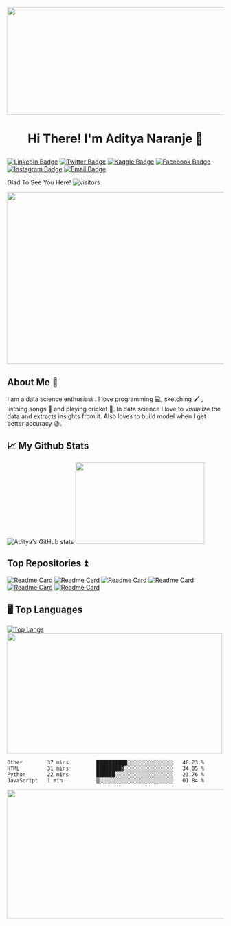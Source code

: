<img src="https://github.com/adityanaranje/adityanaranje/blob/master/img5.jpg" width="1200" height="250">


<h1>
<p align="center" >
     Hi There! I'm Aditya Naranje 🙏
  </p>
  </h1>

[![LinkedIn Badge](https://img.shields.io/badge/LinkedIn-Profile-informational?style=flat&logo=linkedin&logoColor=white&color=0000e6)](https://www.linkedin.com/in/anaranje/)
[![Twitter Badge](https://img.shields.io/badge/Twitter-Profile-informational?style=flat&logo=twitter&logoColor=white&color=ff0000)](https://twitter.com/NaranjeAditya)
[![Kaggle Badge](https://img.shields.io/badge/Kaggle-Profile-informational?style=flat&logo=kaggle&logoColor=white&color=66ff66)](https://www.kaggle.com/adityanaranje)
[![Facebook Badge](https://img.shields.io/badge/Facebook-Profile-informational?style=flat&logo=facebook&logoColor=white&color=cyan)](https://www.facebook.com/mahindra.dhoni.710)
[![Instagram Badge](https://img.shields.io/badge/Instagram-Profile-informational?style=flat&logo=instagram&logoColor=white&color=e600ac)](https://www.instagram.com/delta_venom77)
[![Email Badge](https://img.shields.io/badge/Email-Profile-informational?style=flat&logo=email&logoColor=white&color=ff9933)](mailto:aditya.naranje7@gmail.com)


Glad To See You Here!  ![visitors](https://visitor-badge.glitch.me/badge?page_id=${adityanaranje}.${adityanaranje/adityanaranje.id})


<img src="https://github.com/adityanaranje/adityanaranje/blob/master/datascience_back.jpeg" width="1000" height="400">

##     About Me 🧑

I am a data science enthusiast . I love programming 💻, sketching 🖌️ , listning songs 🎵 and playing cricket 🏏.
In data science I love to visualize the data and extracts insights from it. Also loves to build model when I get better accuracy 😆. 


##     📈 My Github Stats

![Aditya's GitHub stats](https://github-readme-stats.vercel.app/api?username=adityanaranje&show_icons=true&theme=radical) <img src="https://github.com/adityanaranje/adityanaranje/blob/master/img3.jpg" width="300" height="190">


##     Top Repositories ⏫

[![Readme Card](https://github-readme-stats.vercel.app/api/pin/?username=adityanaranje&repo=HEALTH-CARE&theme=blue-green)](https://github.com/adityanaranje/HEALTH-CARE)
[![Readme Card](https://github-readme-stats.vercel.app/api/pin/?username=adityanaranje&repo=COMPUTER-VISION-PROJECT&theme=algolia)](https://github.com/adityanaranje/COMPUTER-VISION-PROJECT)
[![Readme Card](https://github-readme-stats.vercel.app/api/pin/?username=adityanaranje&repo=MOVIE-RECOMMENDATION&theme=outrun)](https://github.com/adityanaranje/MOVIE-RECOMMENDATION)
[![Readme Card](https://github-readme-stats.vercel.app/api/pin/?username=adityanaranje&repo=Store_Sales_Prediction&theme=ocean_dark)](https://github.com/adityanaranje/Store_Sales_Prediction)
[![Readme Card](https://github-readme-stats.vercel.app/api/pin/?username=adityanaranje&repo=house_price_predictor&theme=blueberry)](https://github.com/adityanaranje/house_price_predictor)
[![Readme Card](https://github-readme-stats.vercel.app/api/pin/?username=adityanaranje&repo=chatbot&theme=midnight-purple)](https://github.com/adityanaranje/chatbot)


##    🖥️ Top Languages

[![Top Langs](https://github-readme-stats.vercel.app/api/top-langs/?username=adityanaranje&langs_count=8&theme=radical)](https://github.com/adityanaranje/github-readme-stats) <img src="https://github.com/adityanaranje/adityanaranje/blob/master/img2.jpg" width="500" height="280">


<!--START_SECTION:waka-->
```text
Other        37 mins         ██████████░░░░░░░░░░░░░░░   40.23 % 
HTML         31 mins         ████████▓░░░░░░░░░░░░░░░░   34.05 % 
Python       22 mins         ██████░░░░░░░░░░░░░░░░░░░   23.76 % 
JavaScript   1 min           ▒░░░░░░░░░░░░░░░░░░░░░░░░   01.84 % 
```
<!--END_SECTION:waka-->


<img src="https://github.com/adityanaranje/adityanaranje/blob/master/img4.jpg" width="1200" height="300">
